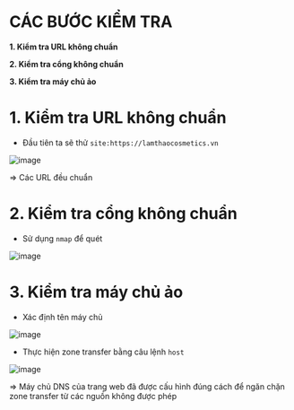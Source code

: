 # CÁC BƯỚC KIỂM TRA #

**1. Kiểm tra URL không chuẩn**

**2. Kiểm tra cổng không chuẩn**

**3. Kiểm tra máy chủ ảo**

# 1. Kiểm tra URL không chuẩn

- Đầu tiên ta sẽ thử `site:https://lamthaocosmetics.vn`

![image](https://github.com/user-attachments/assets/afce7b0d-5349-4a37-85bd-89b7dd0700bb)

=> Các URL đều chuẩn

# 2. Kiểm tra cổng không chuẩn

- Sử dụng `nmap` để quét

![image](https://github.com/user-attachments/assets/a5cda5df-cc25-46ad-bcbf-bc1a5606b578)


# 3. Kiểm tra máy chủ ảo

- Xác định tên máy chủ

![image](https://github.com/user-attachments/assets/307d18b6-c4bc-4029-b775-658506fc4bb4)

- Thực hiện zone transfer bằng câu lệnh `host`

![image](https://github.com/user-attachments/assets/9c8267d4-72f0-43b9-82c5-d861209a5b93)

=> Máy chủ DNS của trang web đã được cấu hình đúng cách để ngăn chặn zone transfer từ các nguồn không được phép

